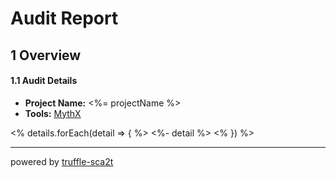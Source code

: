 # Audit Report
## 1 Overview
#### 1.1 Audit Details
* **Project Name:** <%= projectName %>
* **Tools:** [MythX](https://mythx.io/)

<% details.forEach(detail => { %>
<%- detail %>
<% }) %> 

***
powered by [truffle-sca2t](https://github.com/tagomaru/truffle-sca2t)